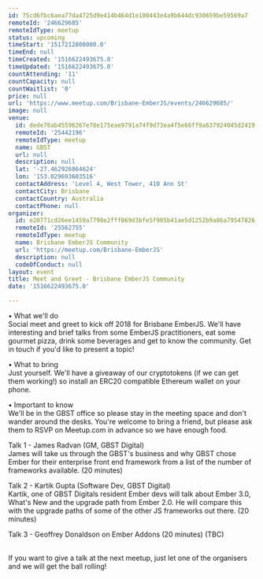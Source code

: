 ```yaml
---
id: 75cd6fbc6aea77da4725d9e414b464d1e100443e4a9b644dc930659be59569a7
remoteId: '246629685'
remoteIdType: meetup
status: upcoming
timeStart: '1517212800000.0'
timeEnd: null
timeCreated: '1516622493675.0'
timeUpdated: '1516622493675.0'
countAttending: '11'
countCapacity: null
countWaitlist: '0'
price: null
url: 'https://www.meetup.com/Brisbane-EmberJS/events/246629685/'
image: null
venue:
  id: dede78ab45596267e78e175eae9791a74f9d73ea4f5e66ff9a637924045d2419
  remoteId: '25442196'
  remoteIdType: meetup
  name: GBST
  url: null
  description: null
  lat: '-27.462926864624'
  lon: '153.029693603516'
  contactAddress: 'Level 4, West Tower, 410 Ann St'
  contactCity: Brisbane
  contactCountry: Australia
  contactPhone: null
organizer:
  id: e20771cd26ee1459a7790e2fff069d3bfe5f905b41ae5d1252b9a86a79547826
  remoteId: '25562755'
  remoteIdType: meetup
  name: Brisbane EmberJS Community
  url: 'https://meetup.com/Brisbane-EmberJS'
  description: null
  codeOfConduct: null
layout: event
title: Meet and Greet - Brisbane EmberJS Community
date: '1516622493675.0'

---
```

<p>• What we'll do<br/>Social meet and greet to kick off 2018 for Brisbane EmberJS. We'll have interesting and brief talks from some EmberJS practitioners, eat some gourmet pizza, drink some beverages and get to know the community. Get in touch if you'd like to present a topic!</p> <p>• What to bring<br/>Just yourself. We'll have a giveaway of our cryptotokens (if we can get them working!) so install an ERC20 compatible Ethereum wallet on your phone.</p> <p>• Important to know<br/>We'll be in the GBST office so please stay in the meeting space and don't wander around the desks. You're welcome to bring a friend, but please ask them to RSVP on Meetup.com in advance so we have enough food.</p> <p>Talk 1 - James Radvan (GM, GBST Digital)<br/>James will take us through the GBST's business and why GBST chose Ember for their enterprise front end framework from a list of the number of frameworks available. (20 minutes)</p> <p>Talk 2 - Kartik Gupta (Software Dev, GBST Digital)<br/>Kartik, one of GBST Digitals resident Ember devs will talk about Ember 3.0, What's New and the upgrade path from Ember 2.0. He will compare this with the upgrade paths of some of the other JS frameworks out there. (20 minutes)</p> <p>Talk 3 - Geoffrey Donaldson on Ember Addons (20 minutes) (TBC)</p> <p><br/>If you want to give a talk at the next meetup, just let one of the organisers and we will get the ball rolling!</p> 
